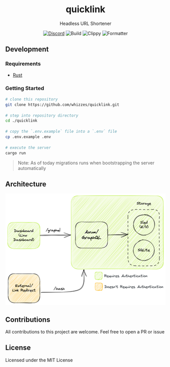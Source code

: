 <div>
  <h1 align="center">quicklink</h1>
  <p align="center">Headless URL Shortener</p>
</div>

<div align="center">

  [![Discord](https://img.shields.io/discord/1011702194925490186?color=blue&label=discord&logo=discord)](https://discord.gg/yde6mcgs2C)
  ![Build](https://github.com/whizzes/quicklink/workflows/build/badge.svg)
  ![Clippy](https://github.com/whizzes/quicklink/workflows/clippy/badge.svg)
  ![Formatter](https://github.com/whizzes/quicklink/workflows/fmt/badge.svg)

</div>

## Development

### Requirements

- [Rust](https://rustup.rs)

### Getting Started

```bash
# clone this repository
git clone https://github.com/whizzes/quicklink.git

# step into repository directory
cd ./quicklink

# copy the `.env.example` file into a `.env` file
cp .env.example .env

# execute the server
cargo run
```

> Note: As of today migrations runs when bootstrapping the server automatically

## Architecture

<div align="center">
  <img src="./docs/components-chart.png" />
</div>

## Contributions

All contributions to this project are welcome. Feel free to open a PR or issue

## License

Licensed under the MIT License

